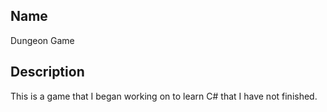 ## Name
Dungeon Game

## Description
This is a game that I began working on to learn C# that I have not finished.
